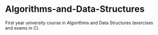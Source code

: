 # Algorithms-and-Data-Structures
First year university course in Algorithms and Data Structures (exercises and exams in C).
